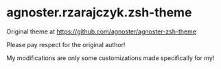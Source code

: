 # agnoster.rzarajczyk.zsh-theme

Original theme at https://github.com/agnoster/agnoster-zsh-theme

Please pay respect for the original author!

My modifications are only some customizations made specifically for my!
